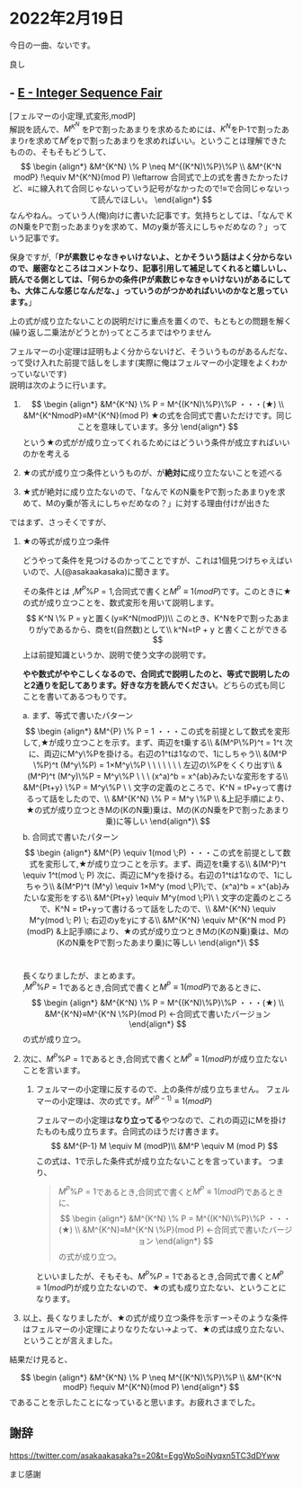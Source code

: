 



# 2022年2月19日

今日の一曲、ないです。 

良し



## -  [E - Integer Sequence Fair](https://atcoder.jp/contests/abc228/tasks/abc228_e) 

[フェルマーの小定理,式変形,modP]<br>
解説を読んで、$M^{K^N} % P$ をPで割ったあまりを求めるためには、$K^N$をP-1で割ったあまりrを求めて$M^r$をpで割ったあまりを求めればいい。ということは理解できたものの、そもそもどうして、
$$
\begin {align*}
&M^{K^N} \% P \neq M^{(K^N)\%P}\%P  \\
&M^{K^N modP} !\equiv M^{K^N}(mod P) \leftarrow 合同式で上の式を書きたかったけど、≡に線入れて合同じゃないっていう記号がなかったので!≡で合同じゃないって読んでほしい。
\end{align*}
$$
なんやねん。っていう人(俺)向けに書いた記事です。気持ちとしては、「なんで KのN乗をPで割ったあまりyを求めて、Mのy乗が答えにしちゃだめなの？」っていう記事です。<br>

保身ですが,「**Pが素数じゃなきゃいけないよ、とかそういう話はよく分からないので、厳密なところはコメントなり、記事引用して補足してくれると嬉しいし、読んでる側としては、「何らかの条件(Pが素数じゃなきゃいけない)があるにしても、大体こんな感じなんだな、」っていうのがつかめればいいのかなと思っています。**」  


上の式が成り立たないことの説明だけに重点を置くので、もともとの問題を解く(繰り返し二乗法がどうとか)ってところまではやりません<br>

フェルマーの小定理は証明もよく分からないけど、そういうものがあるんだな、って受け入れた前提で話しをします(実際に俺はフェルマーの小定理をよくわかっていないです)<br>
説明は次のように行います。

1. 
   $$
   \begin {align*}
   &M^{K^N} \% P = M^{(K^N)\%P}\%P  ・・・(★) \\
   &M^{K^NmodP}≡M^{K^N}(mod P) ★の式を合同式で書いただけです。同じことを意味しています。多分
   \end{align*}
   $$
   という★の式がが成り立ってくれるためにはどういう条件が成立すればいいのかを考える

2. ★の式が成り立つ条件というものが、が**絶対に**成り立たないことを述べる

3. ★式が絶対に成り立たないので、「なんで KのN乗をPで割ったあまりyを求めて、Mのy乗が答えにしちゃだめなの？」に対する理由付けが出きた

ではまず、さっそくですが、

1. ★の等式が成り立つ条件

   どうやって条件を見つけるのかってことですが、これは1個見つけちゃえばいいので、人(@asakaakasaka)に聞きます。

   その条件とは ,$M^P \% P = 1$,合同式で書くと$M^P \equiv 1 (mod P)$です。このときに★の式が成り立つことを、数式変形を用いて説明します。
   $$
   K^N \% P = yと置く(y≡K^N(modP))\\
   このとき、K^NをPで割ったあまりがyであるから、商をt(自然数)として\\
   k^N=tP + y と書くことができる
   $$
   上は前提知識というか、説明で使う文字の説明です。

   **やや数式がややこしくなるので、合同式で説明したのと、等式で説明したのと2通りを記してあります。好きな方を読んでください**。どちらの式も同じことを書いてあるつもりです。

   a. まず、等式で書いたパターン
   $$
   \begin {align*}
   &M^{P} \% P = 1  ・・・この式を前提として数式を変形して,★が成り立つことを示す。まず、両辺をt乗する\\
   &(M^P\%P)^t = 1^t   次に、両辺にM^y\%Pを掛ける。右辺の1^tは1なので、1にしちゃう\\
   &(M^P \%P)^t (M^y\%P) = 1×M^y\%P \ \ \ \ \ \ \ 左辺の\%Pをくくり出す\\
   &(M^P)^t (M^y)\%P = M^y\%P \ \ \ (x^a)^b = x^{ab}みたいな変形をする\\
   &M^{Pt+y} \%P = M^y\%P \ \ 文字の定義のところで、K^N = tP+yって書けるって話をしたので、\\
   &M^{K^N} \% P = M^y \%P \\
   &上記手順により、★の式が成り立つときMの(KのN乗)乗は、Mの(KのN乗をPで割ったあまり乗)に等しい
   \end{align*}\
   $$
   b. 合同式で書いたパターン
   $$
   \begin {align*}
   &M^{P} \equiv 1(mod \;P)  ・・・この式を前提として数式を変形して,★が成り立つことを示す。まず、両辺をt乗する\\
   &(M^P)^t \equiv 1^t(mod \; P)   次に、両辺にM^yを掛ける。右辺の1^tは1なので、1にしちゃう\\
   &(M^P)^t (M^y) \equiv 1×M^y (mod \;P)\;で、(x^a)^b = x^{ab}みたいな変形をする\\
   &M^{Pt+y} \equiv M^y(mod \;P)\ \ 文字の定義のところで、K^N = tP+yって書けるって話をしたので、\\
   &M^{K^N} \equiv M^y(mod \; P) \; 右辺のyをyにする\\ 
   &M^{K^N} \equiv M^{K^N mod P} (modP)
   &上記手順により、★の式が成り立つときMの(KのN乗)乗は、Mの(KのN乗をPで割ったあまり乗)に等しい
   \end{align*}\
   $$
   <br>

   長くなりましたが、まとめます。  
   ,$M^P \% P = 1$であるとき,合同式で書くと$M^P \equiv 1 (mod P)$​であるときに、
   $$
   \begin {align*}
   &M^{K^N} \% P = M^{(K^N)\%P}\%P  ・・・(★) \\
   &M^{K^N}≡M^{K^N \%P}(mod P) ←合同式で書いたバージョン
   \end{align*}
   $$
   の式が成り立つ。

2. 次に、$M^P \% P = 1$であるとき,合同式で書くと$M^P \equiv 1 (mod P)$が成り立たないことを言います。

   1. フェルマーの小定理に反するので、上の条件が成り立ちません。
      フェルマーの小定理は、次の式です。$M^{(P-1)}\equiv1(mod P)$ 

      フェルマーの小定理は**なり立ってる**やつなので、これの両辺にMを掛けたものも成り立ちます。合同式のほうだけ書きます。
      $$
      &M^{P-1} M \equiv M (modP)\\
      &M^P \equiv M (mod P)
      $$
      この式は、1で示した条件式が成り立たないことを言っています。
      つまり、

      > $M^P \% P = 1$であるとき,合同式で書くと$M^P \equiv 1 (mod P)$​であるときに、
      > $$
      > \begin {align*}
      > &M^{K^N} \% P = M^{(K^N)\%P}\%P  ・・・(★) \\
      > &M^{K^N}≡M^{K^N \%P}(mod P) ←合同式で書いたバージョン
      > \end{align*}
      > $$
      > の式が成り立つ。

      といいましたが、そもそも、$M^P \% P = 1$であるとき,合同式で書くと$M^P \equiv 1 (mod P)$が成り立たないので、★の式も成り立たない、ということになります。

3. 以上、長くなりましたが、★の式が成り立つ条件を示すー>そのような条件はフェルマーの小定理によりなりたない→よって、★の式は成り立たない、ということが言えました。

結果だけ見ると、


$$
\begin {align*}
&M^{K^N} \% P \neq M^{(K^N)\%P}\%P  \\
&M^{K^N modP} !\equiv M^{K^N}(mod P) 
\end{align*}
$$
であることを示したことになっていると思います。お疲れさまでした。

## 謝辞

https://twitter.com/asakaakasaka?s=20&t=EggWpSoiNyqxn5TC3dDYww

まじ感謝